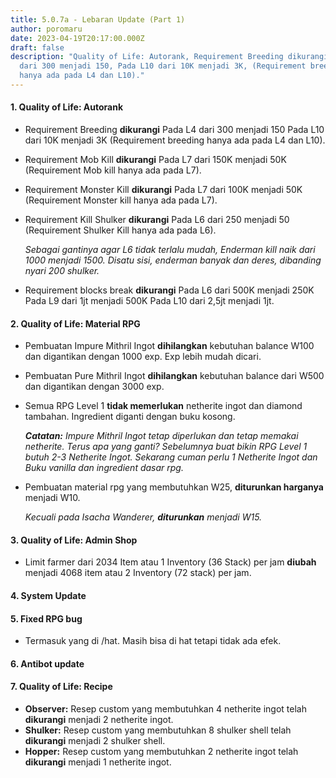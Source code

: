 ```yaml
---
title: 5.0.7a - Lebaran Update (Part 1)
author: poromaru
date: 2023-04-19T20:17:00.000Z
draft: false
description: "Quality of Life: Autorank, Requirement Breeding dikurangi, Pada L4
  dari 300 menjadi 150, Pada L10 dari 10K menjadi 3K, (Requirement breeding
  hanya ada pada L4 dan L10)."
---
```

#### 1. Quality of Life: Autorank

* Requirement Breeding **dikurangi** Pada L4 dari 300 menjadi 150 Pada L10 dari 10K menjadi 3K (Requirement breeding hanya ada pada L4 dan L10).
* Requirement Mob Kill **dikurangi** Pada L7 dari 150K menjadi 50K (Requirement Mob kill hanya ada pada L7).
* Requirement Monster Kill **dikurangi** Pada L7 dari 100K menjadi 50K (Requirement Monster kill hanya ada pada L7).
* Requirement Kill Shulker **dikurangi** Pada L6 dari 250 menjadi 50 (Requirement Shulker Kill hanya ada pada L6).

  *Sebagai gantinya agar L6 tidak terlalu mudah, Enderman kill naik dari 1000 menjadi 1500. Disatu sisi, enderman banyak dan deres, dibanding nyari 200 shulker.*

* Requirement blocks break **dikurangi** Pada L6 dari 500K menjadi 250K Pada L9 dari 1jt menjadi 500K Pada L10 dari 2,5jt menjadi 1jt.

#### 2. Quality of Life: Material RPG

* Pembuatan Impure Mithril Ingot **dihilangkan** kebutuhan balance W100 dan digantikan dengan 1000 exp. Exp lebih mudah dicari.
* Pembuatan Pure Mithril Ingot **dihilangkan** kebutuhan balance dari W500 dan digantikan dengan 3000 exp.
* Semua RPG Level 1 **tidak memerlukan** netherite ingot dan diamond tambahan. Ingredient diganti dengan buku kosong.
  
  ***Catatan:** Impure Mithril Ingot tetap diperlukan dan tetap memakai netherite. Terus apa yang ganti? Sebelumnya buat bikin RPG Level 1 butuh 2-3 Netherite Ingot. Sekarang cuman perlu 1 Netherite Ingot dan Buku vanilla dan ingredient dasar rpg.*

* Pembuatan material rpg yang membutuhkan W25, **diturunkan harganya** menjadi W10.

  *Kecuali pada Isacha Wanderer, **diturunkan** menjadi W15.*

#### 3﻿. Quality of Life: Admin Shop

* Limit farmer dari 2034 Item atau 1 Inventory (36 Stack) per jam **diubah** menjadi 4068 item atau 2 Inventory (72 stack) per jam.

#### 4﻿. System Update

#### 5﻿. Fixed RPG bug

* Termasuk yang di /hat. Masih bisa di hat tetapi tidak ada efek.

#### 6﻿. Antibot update

#### 7﻿. Quality of Life: Recipe

* **Observer:** Resep custom yang membutuhkan 4 netherite ingot telah **dikurangi** menjadi 2 netherite ingot.
* **Shulker:** Resep custom yang membutuhkan 8 shulker shell telah **dikurangi** menjadi 2 shulker shell. 
* **Hopper:** Resep custom yang membutuhkan 2 netherite ingot telah **dikurangi** menjadi 1 netherite ingot.